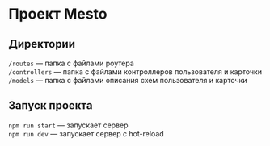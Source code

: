 # Проект Mesto
## Директории

`/routes` — папка с файлами роутера  
`/controllers` — папка с файлами контроллеров пользователя и карточки   
`/models` — папка с файлами описания схем пользователя и карточки  

## Запуск проекта

`npm run start` — запускает сервер   
`npm run dev` — запускает сервер с hot-reload
